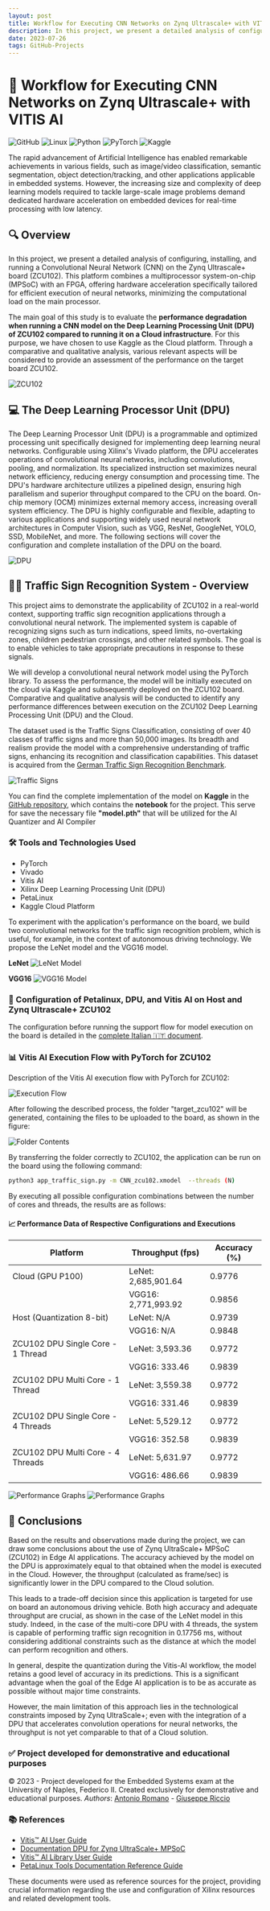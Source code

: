 ```yaml
---
layout: post
title: Workflow for Executing CNN Networks on Zynq Ultrascale+ with VITIS AI
description: In this project, we present a detailed analysis of configuring, installing, and running a Convolutional Neural Network (CNN) on the Zynq Ultrascale+ board (ZCU102). This platform combines a multiprocessor system-on-chip (MPSoC) with an FPGA, offering hardware acceleration specifically tailored for efficient execution of neural networks, minimizing the computational load on the main processor.
date: 2023-07-26
tags: GitHub-Projects
---
```


# 🚀 Workflow for Executing CNN Networks on Zynq Ultrascale+ with VITIS AI

![GitHub](https://img.shields.io/github/license/giuseppericcio/Zynq_Ultrascale_Vitis_AI_CNN_ZCU102?style=for-the-badge)
![Linux](https://img.shields.io/badge/Linux-FCC624?style=for-the-badge&logo=linux&logoColor=black)
![Python](https://img.shields.io/badge/python-3670A0?style=for-the-badge&logo=python&logoColor=ffdd54)
![PyTorch](https://img.shields.io/badge/PyTorch-%23EE4C2C.svg?style=for-the-badge&logo=PyTorch&logoColor=white)
![Kaggle](https://img.shields.io/badge/Kaggle-035a7d?style=for-the-badge&logo=kaggle&logoColor=white)

The rapid advancement of Artificial Intelligence has enabled remarkable achievements in various fields, such as image/video classification, semantic segmentation, object detection/tracking, and other applications applicable in embedded systems. However, the increasing size and complexity of deep learning models required to tackle large-scale image problems demand dedicated hardware acceleration on embedded devices for real-time processing with low latency.

## 🔍 Overview

In this project, we present a detailed analysis of configuring, installing, and running a Convolutional Neural Network (CNN) on the Zynq Ultrascale+ board (ZCU102). This platform combines a multiprocessor system-on-chip (MPSoC) with an FPGA, offering hardware acceleration specifically tailored for efficient execution of neural networks, minimizing the computational load on the main processor.

The main goal of this study is to evaluate the **performance degradation when running a CNN model on the Deep Learning Processing Unit (DPU) of ZCU102 compared to running it on a Cloud infrastructure**. For this purpose, we have chosen to use Kaggle as the Cloud platform. Through a comparative and qualitative analysis, various relevant aspects will be considered to provide an assessment of the performance on the target board ZCU102.

![ZCU102](https://github.com/LaErre9/Zynq_Ultrascale_Vitis_AI/assets/7995055/dc98d77c-8c22-4caf-9ea2-40a0cbe35b12)

## 💻 The Deep Learning Processor Unit (DPU)

The Deep Learning Processor Unit (DPU) is a programmable and optimized processing unit specifically designed for implementing deep learning neural networks. Configurable using Xilinx's Vivado platform, the DPU accelerates operations of convolutional neural networks, including convolutions, pooling, and normalization. Its specialized instruction set maximizes neural network efficiency, reducing energy consumption and processing time. The DPU's hardware architecture utilizes a pipelined design, ensuring high parallelism and superior throughput compared to the CPU on the board. On-chip memory (OCM) minimizes external memory access, increasing overall system efficiency. The DPU is highly configurable and flexible, adapting to various applications and supporting widely used neural network architectures in Computer Vision, such as VGG, ResNet, GoogleNet, YOLO, SSD, MobileNet, and more. The following sections will cover the configuration and complete installation of the DPU on the board.

![DPU](https://github.com/LaErre9/Zynq_Ultrascale_Vitis_AI/assets/7995055/cbca3c51-95e0-4079-b991-380ae7344096)

## 🚦📸 Traffic Sign Recognition System - Overview

This project aims to demonstrate the applicability of ZCU102 in a real-world context, supporting traffic sign recognition applications through a convolutional neural network. The implemented system is capable of recognizing signs such as turn indications, speed limits, no-overtaking zones, children pedestrian crossings, and other related symbols. The goal is to enable vehicles to take appropriate precautions in response to these signals.

We will develop a convolutional neural network model using the PyTorch library. To assess the performance, the model will be initially executed on the cloud via Kaggle and subsequently deployed on the ZCU102 board. Comparative and qualitative analysis will be conducted to identify any performance differences between execution on the ZCU102 Deep Learning Processing Unit (DPU) and the Cloud.

The dataset used is the Traffic Signs Classification, consisting of over 40 classes of traffic signs and more than 50,000 images. Its breadth and realism provide the model with a comprehensive understanding of traffic signs, enhancing its recognition and classification capabilities. This dataset is acquired from the [German Traffic Sign Recognition Benchmark](https://benchmark.ini.rub.de/).

![Traffic Signs](https://github.com/LaErre9/Zynq_Ultrascale_Vitis_AI/assets/7995055/6030b36b-f1f0-4515-93be-617842074c00)

You can find the complete implementation of the model on **Kaggle** in the [GitHub repository](https://github.com/LaErre9/Zynq_Ultrascale_Vitis_AI/blob/main/traffic_sign_recognition_lenet_vgg16.ipynb), which contains the **notebook** for the project. This serve for save the necessary file **"model.pth"** that will be utilized for the AI Quantizer and AI Compiler

### 🛠️ Tools and Technologies Used

- PyTorch
- Vivado
- Vitis AI
- Xilinx Deep Learning Processing Unit (DPU)
- PetaLinux
- Kaggle Cloud Platform

To experiment with the application's performance on the board, we build two convolutional networks for the traffic sign recognition problem, which is useful, for example, in the context of autonomous driving technology. We propose the LeNet model and the VGG16 model.

**LeNet**
![LeNet Model](https://github.com/LaErre9/Zynq_Ultrascale_Vitis_AI/assets/7995055/2705e04d-d43f-4678-af20-baa3064ea98e)

**VGG16**
![VGG16 Model](https://github.com/LaErre9/Zynq_Ultrascale_Vitis_AI/assets/7995055/8f195511-2c6a-434b-914e-845859ed4e3d)

### 🔧 Configuration of Petalinux, DPU, and Vitis AI on Host and Zynq Ultrascale+ ZCU102

The configuration before running the support flow for model execution on the board is detailed in the [complete Italian 🇮🇹 document](https://github.com/LaErre9/Zynq_Ultrascale_Vitis_AI/blob/main/Configurazione%2C%20installazione%20ed%20esecuzione%20di%20una%20CNN%20sulla%20DPU%20della%20Zynq%20Ultrascale%2B_%20Valutazione%20delle%20prestazioni%20rispetto%20ad%20una%20GPU%20in%20Cloud%20-%20Embedded%20Systems%20wiki.pdf).

### 📊 Vitis AI Execution Flow with PyTorch for ZCU102

Description of the Vitis AI execution flow with PyTorch for ZCU102: 

![Execution Flow](https://github.com/LaErre9/Zynq_Ultrascale_Vitis_AI/assets/7995055/40d3f43d-0196-4dfa-b5e7-f76766305d9b)

After following the described process, the folder "target_zcu102" will be generated, containing the files to be uploaded to the board, as shown in the figure: 

![Folder Contents](https://github.com/LaErre9/Zynq_Ultrascale_Vitis_AI/assets/7995055/51153cc1-d8cd-44fb-8117-1f03172082f4)

By transferring the folder correctly to ZCU102, the application can be run on the board using the following command:

```bash
python3 app_traffic_sign.py -m CNN_zcu102.xmodel  --threads (N) 
```

By executing all possible configuration combinations between the number of cores and threads, the results are as follows:

#### 📈 Performance Data of Respective Configurations and Executions

| Platform | Throughput (fps) | Accuracy (%) |
|--------------|--------------|------------|
| Cloud (GPU P100) | LeNet: 2,685,901.64 | 0.9776 |
|                  | VGG16: 2,771,993.92 | 0.9856 |
| Host (Quantization 8-bit) | LeNet: N/A | 0.9739 |
|                            | VGG16: N/A | 0.9848 |
| ZCU102 DPU Single Core - 1 Thread | LeNet: 3,593.36 | 0.9772 |
|                                   | VGG16: 333.46 | 0.9839 |
| ZCU102 DPU Multi Core - 1 Thread | LeNet: 3,559.38 | 0.9772 |
|                                  | VGG16: 331.46 | 0.9839 |
| ZCU102 DPU Single Core - 4 Threads | LeNet: 5,529.12 | 0.9772 |
|                                    | VGG16: 352.58 | 0.9839 |
| ZCU102 DPU Multi Core - 4 Threads | LeNet: 5,631.97 | 0.9772 |
|                                  | VGG16: 486.66 | 0.9839 |

![Performance Graphs](https://github.com/LaErre9/Zynq_Ultrascale_Vitis_AI/assets/7995055/58af9fbd-5222-4500-8e0d-0e6b523e07e7)
![Performance Graphs](https://github.com/LaErre9/Zynq_Ultrascale_Vitis_AI/assets/7995055/5378a05f-78ee-46e3-bd44-623f756c0b7b)

## 🎯 Conclusions

Based on the results and observations made during the project, we can draw some conclusions about the use of Zynq UltraScale+ MPSoC (ZCU102) in Edge AI applications. The accuracy achieved by the model on the DPU is approximately equal to that obtained when the model is executed in the Cloud. However, the throughput (calculated as frame/sec) is significantly lower in the DPU compared to the Cloud solution.

This leads to a trade-off decision since this application is targeted for use on board an autonomous driving vehicle. Both high accuracy and adequate throughput are crucial, as shown in the case of the LeNet model in this study. Indeed, in the case of the multi-core DPU with 4 threads, the system is capable of performing traffic sign recognition in 0.17756 ms, without considering additional constraints such as the distance at which the model can perform recognition and others.

In general, despite the quantization during the Vitis-AI workflow, the model retains a good level of accuracy in its predictions. This is a significant advantage when the goal of the Edge AI application is to be as accurate as possible without major time constraints.

However, the main limitation of this approach lies in the technological constraints imposed by Zynq UltraScale+; even with the integration of a DPU that accelerates convolution operations for neural networks, the throughput is not yet comparable to that of a Cloud solution.

### ✅ Project developed for demonstrative and educational purposes

© 2023 - Project developed for the Embedded Systems exam at the University of Naples, Federico II. Created exclusively for demonstrative and educational purposes.
*Authors*: [Antonio Romano](https://github.com/LaErre9/) - [Giuseppe Riccio](https://github.com/giuseppericcio/)

### 📚 References

- [Vitis™ AI User Guide](https://docs.xilinx.com/r/2.0-English/ug1414-vitis-ai/Vitis-AI-Overview)
- [Documentation DPU for Zynq UltraScale+ MPSoC](https://docs.xilinx.com/r/en-US/pg338-dpu?tocId=3xsG16y_QFTWvAJKHbisEw)
- [Vitis™ AI Library User Guide](https://docs.xilinx.com/r/2.0-English/ug1354-xilinx-ai-sdk/Introduction)
- [PetaLinux Tools Documentation Reference Guide](https://docs.xilinx.com/r/2021.1-English/ug1144-petalinux-tools-reference-guide/Overview)

These documents were used as reference sources for the project, providing crucial information regarding the use and configuration of Xilinx resources and related development tools.
